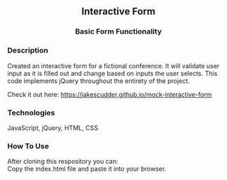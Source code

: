 <div align="center">

## Interactive Form
### Basic Form Functionality

</div>

### Description
Created an interactive form for a fictional conference. It will validate user input as it is filled out and change based on inputs the user selects. This code implements jQuery throughout the entirety of the project.

Check it out here: https://jakescudder.github.io/mock-interactive-form

### Technologies
JavaScript, jQuery, HTML, CSS

### How To Use

After cloning this respository you can:  
Copy the index.html file and paste it into your browser.
